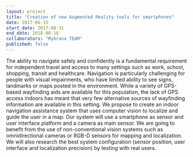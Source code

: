 ```yaml
---
layout: project
title: "Creation of new Augmented Reality tools for smartphones"
date: 2017-06-15
start_date: 2017-08-31
end_date: 2018-08-16
collaborators: "Mybrana TEAM"
published: false
---
```


The ability to navigate safely and confidently is a fundamental requirement for independent travel and access to many settings such as work, school, shopping, transit and healthcare. Navigation is particularly challenging for people with visual impairments, who have limited ability to see signs, landmarks or maps posted in the environment. While a variety of GPS-based wayfinding aids are available for this population, the lack of GPS access indoors has meant that very few alternative sources of wayfinding information are available in this setting. We propose to create an indoor navigation assistance system that uses computer vision to localize and guide the user in a map. Our system will use a smartphone as sensor and user interface platform and a camera as main sensor. We are going to benefit from the use of non-conventional vision systems such as omnidirectional cameras or RGB-D sensors for mapping and localization. We will also research the best system configuration (sensor position, user interface and localization precision) by testing with real users.
